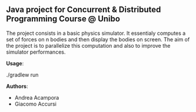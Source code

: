 ## Java project for Concurrent & Distributed Programming Course @ Unibo

The project consists in a basic physics simulator.
It essentialy computes a set of forces on n bodies and then display the bodies on screen.
The aim of the project is to parallelize this computation and also to improve the simulator performances.

**Usage**:

./gradlew run

**Authors**:

- Andrea Acampora 
- Giacomo Accursi
